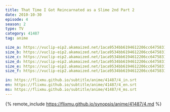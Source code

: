 ```yaml
---
title: That Time I Got Reincarnated as a Slime 2nd Part 2
date: 2010-10-30
episode: 4
season: 2
type: TV
category: 41487
tag: anime

size_a: https://vuclip-eip2.akamaized.net/1aca9534bb6194612206cc6475831605/vp63207_V20210727140809/hlsc_e2931_2.m3u8
size_b: https://vuclip-eip2.akamaized.net/1aca9534bb6194612206cc6475831605/vp63207_V20210727140809/hlsc_e2931_3.m3u8
size_c: https://vuclip-eip2.akamaized.net/1aca9534bb6194612206cc6475831605/vp63207_V20210727140809/hlsc_e2931_4.m3u8
size_d: https://vuclip-eip2.akamaized.net/1aca9534bb6194612206cc6475831605/vp63207_V20210727140809/hlsc_e2931_5.m3u8
size_e: https://vuclip-eip2.akamaized.net/1aca9534bb6194612206cc6475831605/vp63207_V20210727140809/hlsc_e2931_6.m3u8
size_f: https://vuclip-eip2.akamaized.net/1aca9534bb6194612206cc6475831605/vp63207_V20210727140809/hlsc_e2931_7.m3u8

in: https://flixmu.github.io/subtitle/anime/41487/4_in.srt
en: https://flixmu.github.io/subtitle/anime/41487/4_en.srt
ms: https://flixmu.github.io/subtitle/anime/41487/4_ms.srt
---
```

{% remote_include https://flixmu.github.io/synopsis/anime/41487/4.md %}
